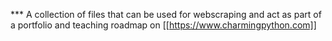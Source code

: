 *** A collection of files that can be used for webscraping and act as part of a portfolio and teaching roadmap on
[[https://www.charmingpython.com]]

